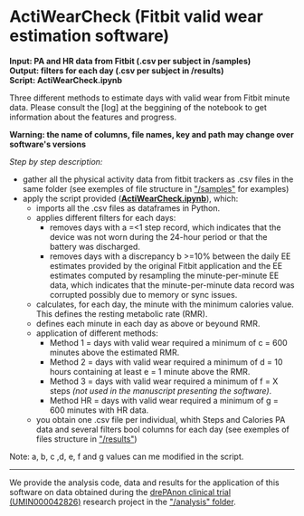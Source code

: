 # ActiWearCheck (Fitbit valid wear estimation software)   
**Input: PA and HR data from  Fitbit (.csv per subject in /samples)**  
**Output: filters for each day (.csv per subject in /results)**  
**Script: ActiWearCheck.ipynb**  

Three different methods to estimate days with valid wear from Fitbit minute data.
Please consult the [log] at the beggining of the notebook to get information about the features and progress.  

**Warning: the name of columns, file names, key and path may change over software's versions**

*Step by step description:*
- gather all the physical activity data from fitbit trackers as .csv files in the same folder (see exemples of file structure in ["/samples"](https://github.com/OchaUni-Physical-Activity-Measurement/ActiWearCheck/samples) for examples)
- apply the script provided ([**ActiWearCheck.ipynb**](https://github.com/OchaUni-Physical-Activity-Measurement/ActiWearCheck/ActiWearCheck.ipynb)), which:
    - imports all the .csv files as dataframes in Python.
    - applies different filters for each days:
        - removes days with a =<1 step record, which indicates that the device was not worn during the 24-hour period or that the battery was discharged.
        - removes days with a discrepancy b >=10% between the daily EE estimates provided by the original Fitbit application and the EE estimates computed by resampling the minute-per-minute EE data, which indicates that the minute-per-minute data record was corrupted possibly due to memory or sync issues.
    - calculates, for each day, the minute with the minimum calories value. This defines the resting metabolic rate (RMR).
    - defines each minute in each day as above or beyound RMR.
    - application of different methods:
        - Method 1 = days with valid wear required a minimum of c = 600 minutes above the estimated RMR.
        - Method 2 = days with valid wear required a minimum of d = 10 hours containing at least e = 1 minute above the RMR.
        - Method 3 = days with valid wear required a minimum of f = X steps *(not used in the manuscript presenting the software)*.
        - Method HR = days with valid wear required a minimum of g = 600 minutes with HR data.
     - you obtain one .csv file per individual, whith Steps and Calories PA data and several filters bool columns for each day (see exemples of files structure in  ["/results"](https://github.com/OchaUni-Physical-Activity-Measurement/ActiWearCheckg/results))

Note: a, b, c ,d, e, f and g values can me modified in the script.  

___
We provide the analysis code, data and results for the application of this software on data obtained during the [drePAnon clinical trial (UMIN000042826)](https://center6.umin.ac.jp/cgi-open-bin/ctr_e/ctr_view.cgi?recptno=R000048880) research project in the ["/analysis" folder](https://github.com/OchaUni-Physical-Activity-Measurement/ActiWearCheck/analysis).
